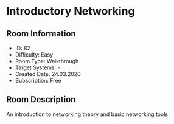 ﻿# Introductory Networking

## Room Information
- ID: 82
- Difficulty: Easy
- Room Type: Walkthrough
- Target Systems: -
- Created Date: 24.03.2020
- Subscription: Free

## Room Description
An introduction to networking theory and basic networking tools
